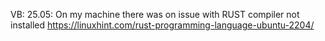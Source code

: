 VB: 25.05:
On my machine there was on issue with RUST compiler not installed
https://linuxhint.com/rust-programming-language-ubuntu-2204/